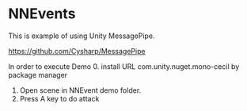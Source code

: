 # NNEvents

This is example of using Unity MessagePipe. 

https://github.com/Cysharp/MessagePipe

In order to execute Demo
0. install URL com.unity.nuget.mono-cecil by package manager
1. Open scene in NNEvent demo folder.
2. Press A key to do attack
